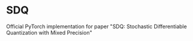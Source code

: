 # SDQ
Official PyTorch implementation for paper "SDQ: Stochastic Differentiable Quantization with Mixed Precision"

